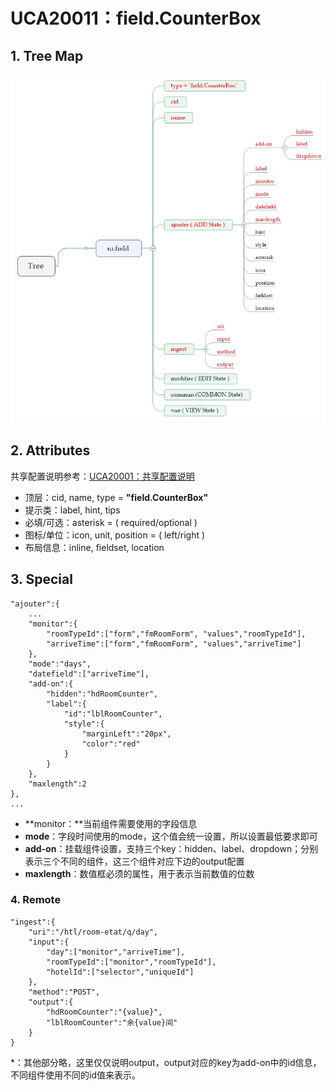 # UCA20011：field.CounterBox

## 1. Tree Map

![](/engine/spec/component/img/field-011-01.JPG)

## 2. Attributes

共享配置说明参考：[UCA20001：共享配置说明](/engine/spec/component/field-shared.md)

* 顶层：cid, name, type = **"field.CounterBox"**
* 提示类：label, hint, tips
* 必填/可选：asterisk = \( required/optional \)
* 图标/单位：icon, unit, position = \( left/right \)
* 布局信息：inline, fieldset, location

## 3. Special

```
"ajouter":{
    ...
    "monitor":{
        "roomTypeId":["form","fmRoomForm", "values","roomTypeId"],
        "arriveTime":["form","fmRoomForm", "values","arriveTime"]
    },
    "mode":"days",
    "datefield":["arriveTime"],
    "add-on":{
        "hidden":"hdRoomCounter",
        "label":{
            "id":"lblRoomCounter",
            "style":{
                "marginLeft":"20px",
                "color":"red"
            }
        }
    },
    "maxlength":2
},
...
```

* **monitor：**当前组件需要使用的字段信息
* **mode**：字段时间使用的mode，这个值会统一设置，所以设置最低要求即可
* **add-on**：挂载组件设置，支持三个key：hidden、label、dropdown；分别表示三个不同的组件，这三个组件对应下边的output配置
* **maxlength**：数值框必须的属性，用于表示当前数值的位数

### 4. Remote

```
"ingest":{
    "uri":"/htl/room-etat/q/day",
    "input":{
        "day":["monitor","arriveTime"],
        "roomTypeId":["monitor","roomTypeId"],
        "hotelId":["selector","uniqueId"]
    },
    "method":"POST",
    "output":{
        "hdRoomCounter":"{value}",
        "lblRoomCounter":"余{value}间"
    }
}
```

\*：其他部分略，这里仅仅说明output，output对应的key为add-on中的id信息，不同组件使用不同的id值来表示。

